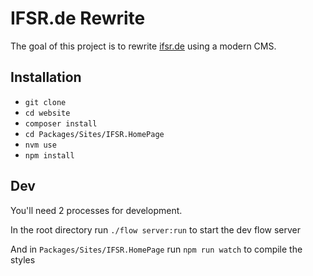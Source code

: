 # IFSR.de Rewrite

The goal of this project is to rewrite [ifsr.de](ifsr.de) using a modern CMS.

## Installation
- `git clone`
- `cd website`
- `composer install`
- `cd Packages/Sites/IFSR.HomePage`
- `nvm use`
- `npm install`

## Dev

You'll need 2 processes for development.

In the root directory run  `./flow server:run` to start the dev flow server

And in `Packages/Sites/IFSR.HomePage` run `npm run watch` to compile the styles
